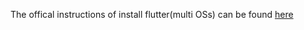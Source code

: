 The offical instructions of install flutter(multi OSs) can be found [here](https://docs.flutter.dev/get-started/install)
